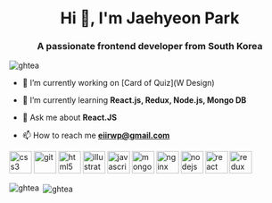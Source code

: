 <h1 align="center">Hi 👋, I'm Jaehyeon Park</h1>
<h3 align="center">A passionate frontend developer from South Korea</h3>

<p align="left"> <img src="https://komarev.com/ghpvc/?username=ghtea" alt="ghtea" /> </p>

- 🔭 I’m currently working on [Card of Quiz](W Design)

- 🌱 I’m currently learning **React.js, Redux, Node.js, Mongo DB**

- 💬 Ask me about **React.JS**

- 📫 How to reach me **eiirwp@gmail.com**

<p align="left"><img src="https://devicons.github.io/devicon/devicon.git/icons/css3/css3-original-wordmark.svg" alt="css3" width="40" height="40"/> <img src="https://www.vectorlogo.zone/logos/git-scm/git-scm-icon.svg" alt="git" width="40" height="40"/> <img src="https://devicons.github.io/devicon/devicon.git/icons/html5/html5-original-wordmark.svg" alt="html5" width="40" height="40"/> <img src="https://www.vectorlogo.zone/logos/adobe_illustrator/adobe_illustrator-icon.svg" alt="illustrator" width="40" height="40"/> <img src="https://devicons.github.io/devicon/devicon.git/icons/javascript/javascript-original.svg" alt="javascript" width="40" height="40"/> <img src="https://devicons.github.io/devicon/devicon.git/icons/mongodb/mongodb-original-wordmark.svg" alt="mongodb" width="40" height="40"/> <img src="https://devicons.github.io/devicon/devicon.git/icons/nginx/nginx-original.svg" alt="nginx" width="40" height="40"/> <img src="https://devicons.github.io/devicon/devicon.git/icons/nodejs/nodejs-original-wordmark.svg" alt="nodejs" width="40" height="40"/> <img src="https://devicons.github.io/devicon/devicon.git/icons/react/react-original-wordmark.svg" alt="react" width="40" height="40"/> <img src="https://devicons.github.io/devicon/devicon.git/icons/redux/redux-original.svg" alt="redux" width="40" height="40"/></p>

<p><img align="left" src="https://github-readme-stats.vercel.app/api/top-langs/?username=ghtea&layout=compact" alt="ghtea" /></p>

<p>&nbsp;<img align="center" src="https://github-readme-stats.vercel.app/api?username=ghtea&show_icons=true" alt="ghtea" /></p>
